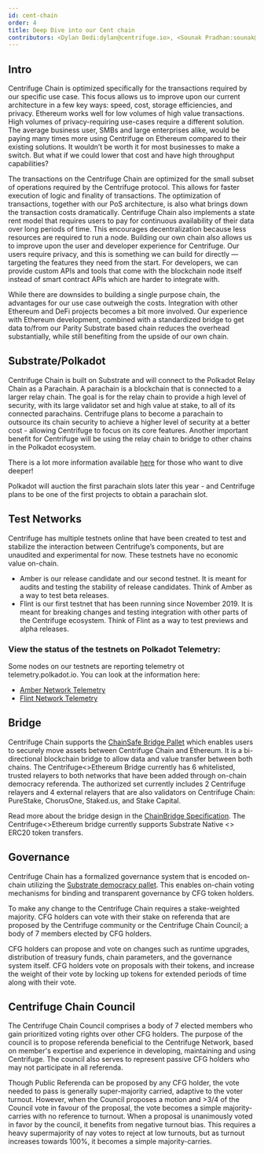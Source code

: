 ```yaml
---
id: cent-chain
order: 4
title: Deep Dive into our Cent chain
contributors: <Dylan Dedi:dylan@centrifuge.io>, <Sounak Pradhan:sounak@abc.io>
---
```


## Intro
Centrifuge Chain is optimized specifically for the transactions required by our specific use case. This focus allows us to improve upon our current architecture in a few key ways: speed, cost, storage efficiencies, and privacy.
Ethereum works well for low volumes of high value transactions. High volumes of privacy-requiring use-cases require a different solution. The average business user, SMBs and large enterprises alike, would be paying many times more using Centrifuge on Ethereum compared to their existing solutions. It wouldn’t be worth it for most businesses to make a switch. But what if we could lower that cost and have high throughput capabilities?

The transactions on the Centrifuge Chain are optimized for the small subset of operations required by the Centrifuge protocol. This allows for faster execution of logic and finality of transactions. The optimization of transactions, together with our PoS architecture, is also what brings down the transaction costs dramatically. Centrifuge Chain also implements a state rent model that requires users to pay for continuous availability of their data over long periods of time. This encourages decentralization because less resources are required to run a node. Building our own chain also allows us to improve upon the user and developer experience for Centrifuge. Our users require privacy, and this is something we can build for directly — targeting the features they need from the start. For developers, we can provide custom APIs and tools that come with the blockchain node itself instead of smart contract APIs which are harder to integrate with.

While there are downsides to building a single purpose chain, the advantages for our use case outweigh the costs. Integration with other Ethereum and DeFi projects becomes a bit more involved. Our experience with Ethereum development, combined with a standardized bridge to get data to/from our Parity Substrate based chain reduces the overhead substantially, while still benefiting from the upside of our own chain.

## Substrate/Polkadot
Centrifuge Chain is built on Substrate and will connect to the Polkadot Relay Chain as a Parachain. A parachain is a blockchain that is connected to a larger relay chain. The goal is for the relay chain to provide a high level of security, with its large validator set and high value at stake, to all of its connected parachains. Centrifuge plans to become a parachain to outsource its chain security to achieve a higher level of security at a better cost - allowing Centrifuge to focus on its core features. Another important benefit for Centrifuge will be using the relay chain to bridge to other chains in the Polkadot ecosystem.

There is a lot more information available [here](https://wiki.polkadot.network/docs/en/learn-parachains) for those who want to dive deeper!

Polkadot will auction the first parachain slots later this year - and Centrifuge plans to be one of the first projects to obtain a parachain slot.

## Test Networks
Centrifuge has multiple testnets online that have been created to test and stabilize the interaction between Centrifuge’s components, but are unaudited and experimental for now. These testnets have no economic value on-chain.

- Amber is our release candidate and our second testnet. It is meant for audits and testing the stability of release candidates. Think of Amber as a way to test beta releases.
- Flint is our first testnet that has been running since November 2019. It is meant for breaking changes and testing integration with other parts of the Centrifuge ecosystem. Think of Flint as a way to test previews and alpha releases.

### View the status of the testnets on Polkadot Telemetry:
Some nodes on our testnets are reporting telemetry ot telemetry.polkadot.io. You can look at the information here:
- [Amber Network Telemetry](https://telemetry.polkadot.io/#list/Centrifuge%20Testnet%20Amber%20CC2)
- [Flint Network Telemetry](https://telemetry.polkadot.io/#list/Centrifuge%20Testnet%20Flint%20CC3)

## Bridge
Centrifuge Chain supports the [ChainSafe Bridge Pallet](https://github.com/ChainSafe/chainbridge-substrate) which enables users to securely move assets between Centrifuge Chain and Ethereum. It is a bi-directional blockchain bridge to allow data and value transfer between both chains.
The Centrifuge<>Ethereum Bridge currently has 6 whitelisted, trusted relayers to both networks that have been added through on-chain democracy referenda. The authorized set currently includes 2 Centrifuge relayers and 4 external relayers that are also validators on Centrifuge Chain: PureStake, ChorusOne, Staked.us, and Stake Capital.

Read more about the bridge design in the [ChainBridge Specification](https://github.com/ChainSafe/ChainBridge/blob/master/docs/spec.md).
The Centrifuge<>Ethereum bridge currently supports Substrate Native <> ERC20 token transfers.

## Governance
Centrifuge Chain has a formalized governance system that is encoded on-chain utilizing the [Substrate democracy pallet](https://crates.io/crates/pallet-democracy). This enables on-chain voting mechanisms for binding and transparent governance by CFG token holders.

To make any change to the Centrifuge Chain requires a stake-weighted majority. CFG holders can vote with their stake on referenda that are proposed by the Centrifuge community or the Centrifuge Chain Council; a body of 7 members elected by CFG holders.

CFG holders can propose and vote on changes such as runtime upgrades, distribution of treasury funds, chain parameters, and the governance system itself. CFG holders vote on proposals with their tokens, and increase the weight of their vote by locking up tokens for extended periods of time along with their vote.

## Centrifuge Chain Council
The Centrifuge Chain Council comprises a body of 7 elected members who gain prioritized voting rights over other CFG holders. The purpose of the council is to propose referenda beneficial to the Centrifuge Network, based on member's expertise and experience in developing, maintaining and using Centrifuge. The council also serves to represent passive CFG holders who may not participate in all referenda.

Though Public Referenda can be proposed by any CFG holder, the vote needed to pass is generally super-majority carried, adaptive to the voter turnout. However, when the Council proposes a motion and >3/4 of the Council vote in favour of the proposal, the vote becomes a simple majority-carries with no reference to turnout. When a proposal is unanimously voted in favor by the council, it benefits from negative turnout bias. This requires a heavy supermajority of nay votes to reject at low turnouts, but as turnout increases towards 100%, it becomes a simple majority-carries. 